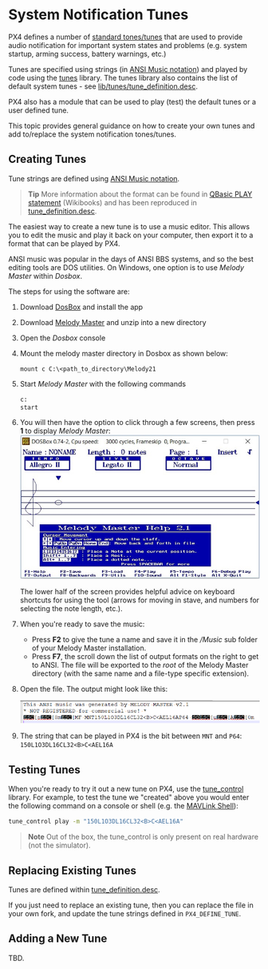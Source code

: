 # System Notification Tunes

PX4 defines a number of [standard tones/tunes](https://docs.px4.io/master/en/getting_started/tunes.html) that are used to provide audio notification for important system states and problems (e.g. system startup, arming success, battery warnings, etc.)

Tunes are specified using strings (in [ANSI Music notation](http://artscene.textfiles.com/ansimusic/information/ansimtech.txt)) and played by code using the [tunes](https://github.com/PX4/PX4-Autopilot/tree/master/src/lib/tunes) library.
The tunes library also contains the list of default system tunes - see [lib/tunes/tune_definition.desc](https://github.com/PX4/PX4-Autopilot/blob/master/src/lib/tunes/tune_definition.desc).

PX4 also has a module that can be used to play (test) the default tunes or a user defined tune.

This topic provides general guidance on how to create your own tunes and add to/replace the system notification tones/tunes.


## Creating Tunes

Tune strings are defined using [ANSI Music notation](http://artscene.textfiles.com/ansimusic/information/ansimtech.txt).

> **Tip** More information about the format can be found in [QBasic PLAY statement](https://en.wikibooks.org/wiki/QBasic/Appendix#PLAY) (Wikibooks) and has been reproduced in [tune_definition.desc](https://github.com/PX4/PX4-Autopilot/blob/master/src/lib/tunes/tune_definition.desc).

The easiest way to create a new tune is to use a music editor.
This allows you to edit the music and play it back on your computer, then export it to a format that can be played by PX4.

ANSI music was popular in the days of ANSI BBS systems, and so the best editing tools are DOS utilities.
On Windows, one option is to use *Melody Master* within *Dosbox*.

The steps for using the software are:

1. Download [DosBox](http://www.dosbox.com/) and install the app
1. Download [Melody Master](ftp://archives.thebbs.org/ansi_utilities/melody21.zip) and unzip into a new directory
1. Open the *Dosbox* console
1. Mount the melody master directory in Dosbox as shown below:
   ```
   mount c C:\<path_to_directory\Melody21
   ```
1. Start *Melody Master* with the following commands
   ```
   c:
   start
   ```
1. You will then have the option to click through a few screens, then press **1** to display *Melody Master*:
   ![Melody Master 2.1](../../assets/tunes/tunes_melody_master_2_1.jpg)
   
   The lower half of the screen provides helpful advice on keyboard shortcuts for using the tool (arrows for moving in stave, and numbers for selecting the note length, etc.).
1. When you're ready to save the music:
   - Press **F2** to give the tune a name and save it in the */Music* sub folder of your Melody Master installation.
   - Press **F7**, the scroll down the list of output formats on the right to get to ANSI.
     The file will be exported to the *root* of the Melody Master directory (with the same name and a file-type specific extension).
1. Open the file.
   The output might look like this:
   
   ![ANSI Output from file](../../assets/tunes/tune_musicmaker_ansi_output.png)

1. The string that can be played in PX4 is the bit between `MNT` and `P64`: `150L1O3DL16CL32<B>C<AEL16A`


## Testing Tunes

When you're ready to try it out a new tune on PX4, use the [tune_control](../middleware/modules_system.md#tunecontrol) library.
For example, to test the tune we "created" above you would enter the following command on a console or shell (e.g. the [MAVLink Shell](../debug/mavlink_shell.md)):
```sh
tune_control play -m "150L1O3DL16CL32<B>C<AEL16A"
```

> **Note** Out of the box, the tune_control is only present on real hardware (not the simulator).


## Replacing Existing Tunes

Tunes are defined within [tune_definition.desc](https://github.com/PX4/PX4-Autopilot/blob/master/src/lib/tunes/tune_definition.desc).

If you just need to replace an existing tune, then you can replace the file in your own fork, and update the tune strings defined in `PX4_DEFINE_TUNE`.


## Adding a New Tune


TBD.

<!-- 

1. Assumption is that you need to define a new `PX4_DEFINE_TUNE` with its own number in the file.
2. Need to look at how tunes are played. Problem for another day.

-->
